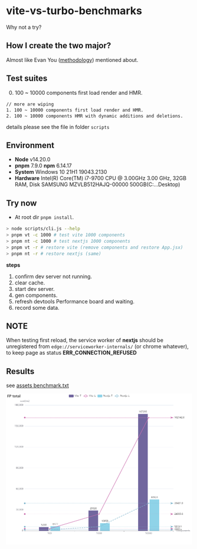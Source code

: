 # vite-vs-turbo-benchmarks
Why not a try?

## How I create the two major?

Almost like Evan You ([methodology](https://github.com/yyx990803/vite-vs-next-turbo-hmr#methodology)) mentioned about.

## Test suites

0. 100 ~ 10000 components first load render and HMR.  

```
// more are wiping
1. 100 ~ 10000 components first load render and HMR.
2. 100 ~ 10000 components HMR with dynamic additions and deletions.
```
details please see the file in folder `scripts`

## Environment

+ **Node** v14.20.0
+ **pnpm** 7.9.0 **npm** 6.14.17
+ **System** Windows 10 21H1 19043.2130
+ **Hardware** Intel(R) Core(TM) i7-9700 CPU @ 3.00GHz 3.00 GHz, 32GB RAM, Disk SAMSUNG MZVLB512HAJQ-00000 500GB(C:...Desktop)

## Try now

+ At root dir `pnpm install`.

```bash
> node scripts/cli.js --help
> pnpm vt -c 1000 # test vite 1000 components
> pnpm nt -c 1000 # test nextjs 1000 components
> pnpm vt -r # restore vite (remove components and restore App.jsx)
> pnpm nt -r # restore nextjs (same)
```
**steps**

1. confirm dev server not running.
2. clear cache.
3. start dev server.
4. gen components.
5. refresh devtools Performance board and waiting.
6. record some data.

## NOTE

When testing first reload, the service worker of **nextjs** should be unregistered from `edge://serviceworker-internals/` (or chrome whatever), to keep page as status **ERR_CONNECTION_REFUSED**

## Results

see [assets benchmark.txt](./assets/benchmark.txt)

![chart](./assets/FP%20total.png)

